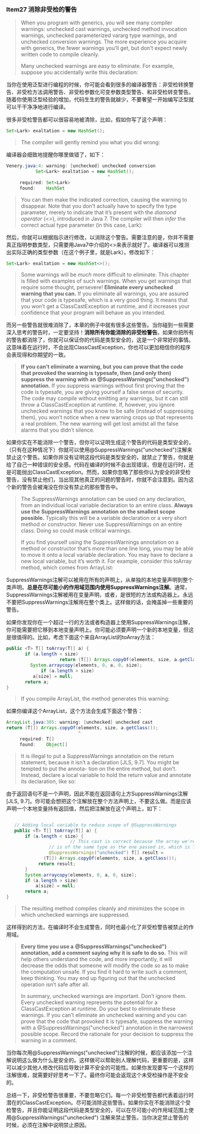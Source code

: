 ### Item27 消除非受检的警告

> When you program with generics, you will see many compiler warnings: unchecked cast warnings, unchecked method invocation warnings, unchecked parameterized vararg type warnings, and unchecked conversion warnings. The more experience you acquire with generics, the fewer warnings you’ll get, but don’t expect newly written code to compile cleanly.
>
> Many unchecked warnings are easy to eliminate. For example, suppose you accidentally write this declaration:

当你在使用泛型进行编程的时候，你可能会看到很多的编译器警告：非受检转换警告、非受检方法调用警告、非受检参数化可变参数类型警告、和非受检转变警告。随着你使用泛型经验的增加，代码生生的警告就越少，不要奢望一开始编写泛型就可以干干净净地进行编译。

很多非受检警告都可以很容易地被清除，比如，假如你写了这个声明：

```java
Set<Lark> exaltation = new HashSet();
```

> The compiler will gently remind you what you did wrong:

编译器会细致地提醒你哪里做错了，如下：

```java
Venery.java:4: warning: [unchecked] unchecked conversion
           Set<Lark> exaltation = new HashSet();
                                      ^
     required: Set<Lark>
     found:    HashSet
```

> You can then make the indicated correction, causing the warning to disappear. Note that you don’t actually have to specify the type parameter, merely to indicate that it’s present with the *diamond operator* (<>), introduced in Java 7. The compiler will then *infer* the correct actual type parameter (in this case, Lark):

然后，你就可以根据指示进行修改，以消除这个警告。需要注意的是，你并不需要真正指明参数类型，只需要用Java7中介绍的<>来表示就好了。编译器可以推测出实际正确的类型参数（在这个例子里，就是Lark）。修改如下：

```java
Set<Lark> exaltation = new HashSet<>();
```

> Some warnings will be *much* more difficult to eliminate. This chapter is filled with examples of such warnings. When you get warnings that require some thought, persevere! **Eliminate every unchecked warning that you can.** If you eliminate all warnings, you are assured that your code is typesafe, which is a very good thing. It means that you won’t get a ClassCastException at runtime, and it increases your confidence that your program will behave as you intended.

而另一些警告就很难消除了，本章的例子中就有很多这些警告。当你碰到一些需要深入思考的警告时，一定要坚持！**消除所有你能消除的非受检警告**。如果你把所有的警告都消除了，你就可以保证你的代码是类型安全的，这是一个非常好的事情。这意味着在运行时，不会出现ClassCastException，你也可以更加相信你的程序会表现得和你期望的一致。

> **If you can’t eliminate a warning, but you can prove that the code that provoked the warning is typesafe, then (and only then) suppress the warning with an** **@SuppressWarnings("unchecked")** **annotation.** If you suppress warnings without first proving that the code is typesafe, you are giving yourself a false sense of security. The code may compile without emitting any warnings, but it can still throw a ClassCastException at runtime. If, however, you ignore unchecked warnings that you know to be safe (instead of suppressing them), you won’t notice when a new warning crops up that represents a real problem. The new warning will get lost amidst all the false alarms that you didn’t silence.

如果你实在不能消除一个警告，但你可以证明生成这个警告的代码是类型安全的，（只有在这种情况下）你就可以使用@SuppressWarnings("unchecked")注解来禁止这个警告。如果你并没有证明这段代码是类型安全的，就禁止了警告，你就是给了自己一种错误的安全感。代码在编译的时候不会出现错误，但是在运行时，还是可能抛出ClassCastException。然而，如果你忽略了那些你认为安全的非受检警告，没有禁止他们，当出现其他真正的问题的警告时，你就不会注意到。因为这个新的警告会被淹没在你没有禁止的那些警告中。

> The SuppressWarnings annotation can be used on any declaration, from an individual local variable declaration to an entire class. **Always use the** **SuppressWarnings** **annotation on the smallest scope possible.** Typically this will be a variable declaration or a very short method or constructor. Never use SuppressWarnings on an entire class. Doing so could mask critical warnings.
>
> If you find yourself using the SuppressWarnings annotation on a method or constructor that’s more than one line long, you may be able to move it onto a local variable declaration. You may have to declare a new local variable, but it’s worth it. For example, consider this toArray method, which comes from ArrayList:

SuppressWarnings注解可以被用在所有的声明上，从单独的本地变量声明到整个类声明。**总是在尽可能小的作用域范围内使用SuppressWarnings注解**。通常，SuppressWarnings注解被用在变量声明，或者，是很短的方法或构造器上。永远不要把SuppressWarnings注解用在整个类上。这样做的话，会掩盖掉一些重要的警告。

如果你发现你在一个超过一行的方法或者构造器上使用SuppressWarnings注解，你可能需要把它移到本地变量声明上。你可能必须要声明一个新的本地变量，但这是很值得的。比如，考虑下面这个来自ArrayList的toArray方法：

```java
public <T> T[] toArray(T[] a) {
       if (a.length < size)
			 		return (T[]) Arrays.copyOf(elements, size, a.getClass()); 
  		 System.arraycopy(elements, 0, a, 0, size);
			 if (a.length > size)
          a[size] = null;
       return a;
}
```

> If you compile ArrayList, the method generates this warning:

如果你编译这个ArrayList，这个方法会生成下面这个警告：

```java
ArrayList.java:305: warning: [unchecked] unchecked cast
return (T[]) Arrays.copyOf(elements, size, a.getClass());
                           ^
     required: T[]
     found:    Object[]

```

> It is illegal to put a SuppressWarnings annotation on the return statement, because it isn’t a declaration [JLS, 9.7]. You might be tempted to put the annota- tion on the entire method, but don’t. Instead, declare a local variable to hold the return value and annotate its declaration, like so:

由于返回语句不是一个声明，因此不能在返回语句上方SuppressWarnings注解[JLS, 9.7]。你可能会想把这个注解放在整个方法声明上，不要这么做。而是应该声明一个本地变量持有返回值，然后把注解放在这个声明上，如下：

```java

   // Adding local variable to reduce scope of @SuppressWarnings
   public <T> T[] toArray(T[] a) {
       if (a.length < size) {
						// This cast is correct because the array we're creating 
         		// is of the same type as the one passed in, which is T[]. 
         		@SuppressWarnings("unchecked") T[] result =
              (T[]) Arrays.copyOf(elements, size, a.getClass());
            return result;
       }
       System.arraycopy(elements, 0, a, 0, size);
       if (a.length > size)
           a[size] = null;
       return a;
}
```

> The resulting method compiles cleanly and minimizes the scope in which unchecked warnings are suppressed.

这样得到的方法，在编译时不会生成警告，同时也最小化了非受检警告被禁止的作用域。

> **Every time you use a** **@SuppressWarnings("unchecked")** **annotation, add a comment saying why it is safe to do so.** This will help others understand the code, and more importantly, it will decrease the odds that someone will modify the code so as to make the computation unsafe. If you find it hard to write such a comment, keep thinking. You may end up figuring out that the unchecked operation isn’t safe after all.
>
> In summary, unchecked warnings are important. Don’t ignore them. Every unchecked warning represents the potential for a ClassCastException at runtime. Do your best to eliminate these warnings. If you can’t eliminate an unchecked warning and you can prove that the code that provoked it is typesafe, suppress the warning with a @SuppressWarnings("unchecked") annotation in the narrowest possible scope. Record the rationale for your decision to suppress the warning in a comment.

当你每次用@SuppressWarnings("unchecked")注解的时候，都应该添加一个注解说明这么做为什么是安全的。这样做可以帮助别人理解代码，更重要的是，这样可以减少其他人修改代码后导致计算不安全的可能性。如果你发现要写一个这样的注解很难，就需要好好思考一下了。最终你可能会返现这个未受检操作是不安全的。

总结一下，非受检警告很重要，不要忽略它们。每一个非受检警告都代表着运行时潜在的ClassCastException。尽可能消除这些警告。如果你实在不能消除这个受检警告，并且你能证明这段代码是类型安全的，可以在尽可能小的作用域范围上使用@SuppressWarnings("unchecked") 注解来禁止警告。当你决定禁止警告的时候，必须在注解中说明禁止原因。

